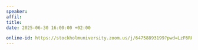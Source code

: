```yaml
---
speaker: 
affil: 
title: 
date: 2025-06-30 16:00:00 +02:00

online-id: https://stockholmuniversity.zoom.us/j/64758893199?pwd=LzF6RUpaNk1BNngyc1FxK05GNStwUT09
---
```


